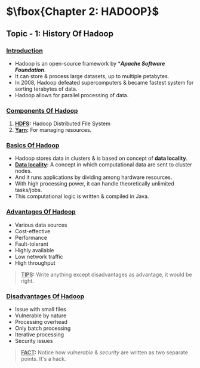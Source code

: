# $\fbox{Chapter 2: HADOOP}$





## **Topic - 1: History Of Hadoop**

### <u>Introduction</u>

- Hadoop is an open-source framework by ****Apache Software Foundation***.
- It can store & process large datasets, up to multiple petabytes.
- In 2008, Hadoop defeated supercomputers & became fastest system for sorting terabytes of data.
- Hadoop allows for parallel processing of data.


### <u>Components Of Hadoop</u>

1. **<u>HDFS</u>:** Hadoop Distributed File System
2. **<u>Yarn</u>:** For managing resources.


### <u>Basics Of Hadoop</u>

- Hadoop stores data in clusters & is based on concept of **data locality**.
- **<u>Data locality</u>:** A concept in which computational data are sent to cluster nodes.
- And it runs applications by dividing among hardware resources.
- With high processing power, it can handle theoretically unlimited tasks/jobs.
- This computational logic is written & compiled in Java.


### <u>Advantages Of Hadoop</u>

- Various data sources
- Cost-effective
- Performance
- Fault-tolerant
- Highly available
- Low network traffic
- High throughput

>**<u>TIPS</u>:**
>Write anything except disadvantages as advantage, it would be right.


### <u>Disadvantages Of Hadoop</u>

- Issue with small files
- Vulnerable by nature
- Processing overhead
- Only batch processing
- Iterative processing
- Security issues

>**<u>FACT</u>:**
>Notice how *vulnerable* & *security* are written as two separate points. It's a hack.
